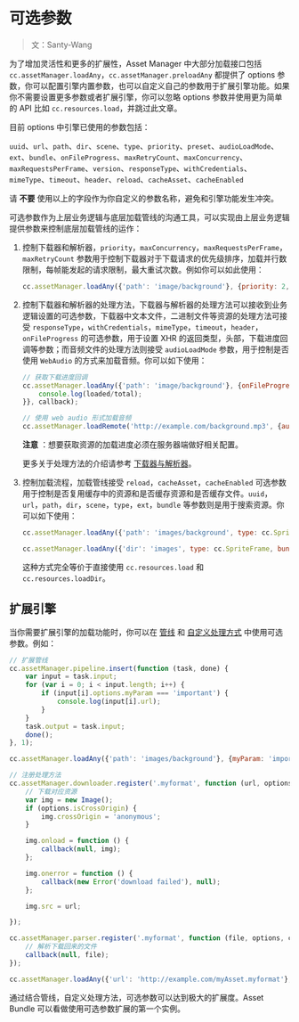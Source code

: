 # 可选参数

> 文：Santy-Wang

为了增加灵活性和更多的扩展性，Asset Manager 中大部分加载接口包括 `cc.assetManager.loadAny`，`cc.assetManager.preloadAny` 都提供了 options 参数，你可以配置引擎内置参数，也可以自定义自己的参数用于扩展引擎功能。如果你不需要设置更多参数或者扩展引擎，你可以忽略 options 参数并使用更为简单的 API 比如 `cc.resources.load`，并跳过此文章。 

目前 options 中引擎已使用的参数包括：

`uuid`、`url`、`path`、`dir`、`scene`、`type`、`priority`、`preset`、`audioLoadMode`、`ext`、`bundle`、`onFileProgress`、`maxRetryCount`、`maxConcurrency`、`maxRequestsPerFrame`、`version`、`responseType`、`withCredentials`、`mimeType`、`timeout`、`header`、`reload`、`cacheAsset`、`cacheEnabled`

请 **不要** 使用以上的字段作为你自定义的参数名称，避免和引擎功能发生冲突。

可选参数作为上层业务逻辑与底层加载管线的沟通工具，可以实现由上层业务逻辑提供参数来控制底层加载管线的运作：

1. 控制下载器和解析器，`priority`，`maxConcurrency`，`maxRequestsPerFrame`，`maxRetryCount` 参数用于控制下载器对于下载请求的优先级排序，加载并行数限制，每帧能发起的请求限制，最大重试次数。例如你可以如此使用：

    ```js
    cc.assetManager.loadAny({'path': 'image/background'}, {priority: 2, maxRetryCount: 10}, callback);
    ```

2. 控制下载器和解析器的处理方法，下载器与解析器的处理方法可以接收到业务逻辑设置的可选参数，下载器中文本文件，二进制文件等资源的处理方法可接受 `responseType`，`withCredentials`，`mimeType`，`timeout`，`header`，`onFileProgress` 的可选参数，用于设置 XHR 的返回类型，头部，下载进度回调等参数；而音频文件的处理方法则接受 `audioLoadMode` 参数，用于控制是否使用 `WebAudio` 的方式来加载音频。你可以如下使用：

    ```js
    // 获取下载进度回调
    cc.assetManager.loadAny({'path': 'image/background'}, {onFileProgress: function (loaded, total) {
        console.log(loaded/total);
    }}, callback);

    // 使用 web audio 形式加载音频
    cc.assetManager.loadRemote('http://example.com/background.mp3', {audioLoadMode: cc.AudioClip.LoadMode.WEB_AUDIO}, callback);
    ```

    **注意** ：想要获取资源的加载进度必须在服务器端做好相关配置。

    更多关于处理方法的介绍请参考 [下载器与解析器](downloader-parser.md)。

3. 控制加载流程，加载管线接受 `reload`，`cacheAsset`，`cacheEnabled` 可选参数用于控制是否复用缓存中的资源和是否缓存资源和是否缓存文件。`uuid`，`url`，`path`，`dir`，`scene`，`type`，`ext`，`bundle` 等参数则是用于搜索资源。你可以如下使用：

    ```js
    cc.assetManager.loadAny({'path': 'images/background', type: cc.SpriteFrame, bundle: 'resources'}, callback);

    cc.assetManager.loadAny({'dir': 'images', type: cc.SpriteFrame, bundle: 'resources'}, callback);
    ```

    这种方式完全等价于直接使用 `cc.resources.load` 和 `cc.resources.loadDir`。

## 扩展引擎

当你需要扩展引擎的加载功能时，你可以在 [管线](pipeline-task.md) 和 [自定义处理方式](downloader-parser.md) 中使用可选参数。例如：

```js
// 扩展管线
cc.assetManager.pipeline.insert(function (task, done) {
    var input = task.input;
    for (var i = 0; i < input.length; i++) {
        if (input[i].options.myParam === 'important') {
            console.log(input[i].url);
        }
    }
    task.output = task.input;
    done();
}, 1);

cc.assetManager.loadAny({'path': 'images/background'}, {myParam: 'important'}, callback);

// 注册处理方法
cc.assetManager.downloader.register('.myformat', function (url, options, callback) {
    // 下载对应资源
    var img = new Image();
    if (options.isCrossOrigin) {
        img.crossOrigin = 'anonymous';
    }

    img.onload = function () {
        callback(null, img);
    };

    img.onerror = function () {
        callback(new Error('download failed'), null);
    };

    img.src = url;

});

cc.assetManager.parser.register('.myformat', function (file, options, callback) {
    // 解析下载回来的文件
    callback(null, file);
});

cc.assetManager.loadAny({'url': 'http://example.com/myAsset.myformat'}, {isCrossOrigin: true}, callback);
```

通过结合管线，自定义处理方法，可选参数可以达到极大的扩展度。Asset Bundle 可以看做使用可选参数扩展的第一个实例。
